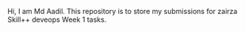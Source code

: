 Hi, I am Md Aadil. This repository is to store my submissions for zairza Skill++ deveops Week 1 tasks.
